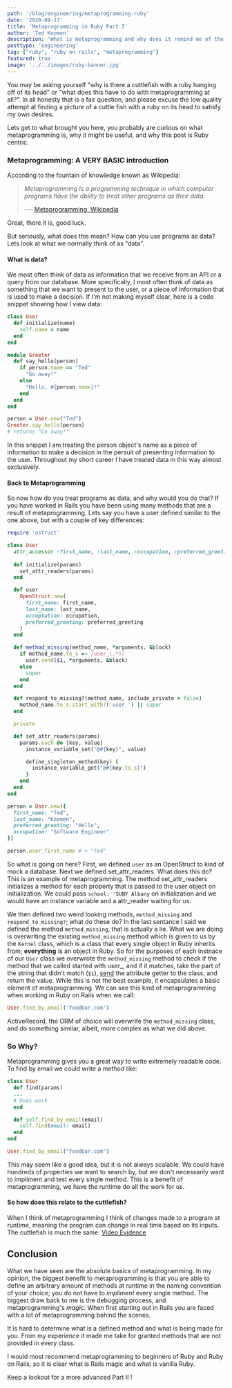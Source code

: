 ```yaml
---
path: '/blog/engineering/metaprogramming-ruby'
date: '2020-09-17'
title: 'Metaprogramming in Ruby Part I'
author: 'Ted Koomen'
description: 'What is metaprogramming and why does it remind me of the cuttlefish?'
posttype: 'engineering'
tag: ["ruby", "ruby on rails", "metaprogramming"]
featured: true
image: '../../images/ruby-banner.jpg'
---
```


You may be asking yourself "why is there a cuttlefish with a ruby hanging off of its head" or "what does this have to do with metaprogramming at all?".
In all honesty that is a fair question, and please excuse the low quality attempt at finding a picture of a cuttle fish with a ruby on its head to satisfy my own desires.

Lets get to what brought you here, you probably are curious on what metaprogramming is, why it might be useful, and why this post is Ruby centric.

### Metaprogramming: A VERY BASIC introduction
According to the fountain of knowledge known as Wikipedia:
>  _Metaprogramming is a programming technique in which computer programs have the ability to treat other programs as their data._
> 
> --- [Metaprogramming, Wikipedia](https://en.wikipedia.org/wiki/Metaprogramming)

Great, there it is, good luck.

But seriously, what does this mean? How can you use programs as data? Lets look at what we normally think of as "data".

#### What is data?
We most often think of data as information that we receive from an API or a query from our database. 
More specifically, I most often think of data as something that we want to present to the user, or a piece of information that is used to make a decision.
If I'm not making myself clear, here is a code snippet showing how I view data:
```ruby
class User
  def initialize(name)
    self.name = name
  end
end

module Greeter
  def say_hello(person)
    if person.name == "Ted"
      "Go away!"
    else
      "Hello, #{person.name}!"
    end
  end
end

person = User.new("Ted")
Greeter.say_hello(person)
# returns "Go away!"
```

In this snippet I am treating the person object's name as a piece of information to make a decision in the persuit of presenting information to the user.
Throughout my short career I have treated data in this way almost exclusively. 

#### Back to Metaprogramming
So now how do you treat programs as data, and why would you do that? 
If you have worked in Rails you have been using many methods that are a result of metaprogramming. Lets say you have a user defined similar to the one above, but with a couple of key differences:

```ruby
require 'ostruct'

class User
  attr_accessor :first_name, :last_name, :occupation, :preferred_greeting
  
  def initialize(params)
    set_attr_readers(params)
  end

  def user
    OpenStruct.new(
      first_name: first_name, 
      last_name: last_name, 
      occuptation: occupation, 
      preferred_greeting: preferred_greeting
    )
  end

  def method_missing(method_name, *arguments, &block)
    if method_name.to_s =~ /user_(.*)/
      user.send($1, *arguments, &block)
    else
      super
    end
  end

  def respond_to_missing?(method_name, include_private = false)
    method_name.to_s.start_with?('user_') || super
  end

  private

  def set_attr_readers(params)
    params.each do |key, value|
      instance_variable_set("@#{key}", value)

      define_singleton_method(key) {
        instance_variable_get("@#{key.to_s}")
      }
    end
  end
end

person = User.new({
  first_name: "Ted",
  last_name: "Koomen",
  preferred_greeting: "Hello",
  occupation: "Software Engineer"
})

person.user_first_name # > "Ted"
```
So what is going on here? First, we defined `user` as an OpenStruct to kind of mock a database. Next we defined set\_attr\_readers. What does this do? This is an example of metaprogramming. The method set_attr_readers initializes a method for each property that is passed to the user object on initialization. We could pass `school: 'SUNY Albany` on initialization and we would have an instance variable and a attr\_reader waiting for us. 

We then defined two weird looking methods, `method_missing` and `respond_to_missing?`; what do these do?
In the last sentance I said we defined the method `method_missing`, that is actually a lie. What we are doing is overwriting the existing `method_missing` method which is given to us by the `Kernel` class, which is a class that every single object in Ruby inherits from; **everything** is an object in Ruby. 
So for the purposes of each instnace of our `User` class we overwrote the `method_missing` method to check if the method that we called started with user_, and if it matches, take the part of the string that didn't match (`$1`), [send](https://apidock.com/ruby/Object/send) the attribute getter to the class, and return the value.
While this is not the best example, it encapsulates a basic element of metaprogramming. We can see this kind of metaprogramming when working in Ruby on Rails when we call:
```ruby
User.find_by_email('foo@bar.com')
```
ActiveRecord, the ORM of choice will overwrite the `method_missing` class, and do something similar, albeit, more complex as what we did above.

### So Why?
Metaprogramming gives you a great way to write extremely readable code. To find by email we could write a method like:
```ruby
class User
  def find(params)
  ...
  # Does work
  end

  def self.find_by_email(email)
    self.find(email: email)
  end
end

User.find_by_email("foo@bar.com")
```
This may seem like a good idea, but it is not always scalable. We could have hundreds of properties we want to search by, but we don't necessarily want to impliment and test every single method. This is a benefit of metaprogramming, we have the runtime do all the work for us.

#### So how does this relate to the cuttlefish?
When I think of metaprogramming I think of changes made to a program at runtime, meaning the program can change in real time based on its inputs. The cuttlefish is much the same. [Video Evidence](https://www.youtube.com/watch?v=Ojb1pxcSr5E)

## Conclusion
What we have seen are the absolute basics of metaprogramming. In my opinion, the biggest benefit to metaprogramming is that you are able to define an arbitrary amount of methods at runtime in the naming convention of your choice; you do not have to _impliment_ every single method. The biggest draw back to me is the debugging process, and metaprogramming's _magic_. When first starting out in Rails you are faced with a lot of metaprogramming behind the scenes. 

It is hard to determine what is a defined method and what is being made for you. From my experience it made me take for granted methods that are not provided in every class.

I would most recommend metaprogramming to beginners of Ruby and Ruby on Rails, so it is clear what is Rails magic and what is vanilla Ruby.

Keep a lookout for a more advanced Part II !